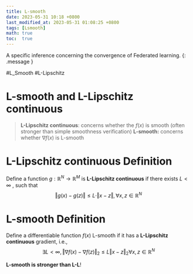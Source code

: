 ```yaml
---
title: L-smooth
date: 2023-05-31 10:18 +0800
last_modified_at: 2023-05-31 01:08:25 +0800
tags: [Lsmooth]
math: true
toc:  true
---
```

A specific inference concerning the convergence of Federated learning.
{: .message }

#L_Smooth #L-Lipschitz
# L-smooth and L-Lipschitz continuous

<script type="text/javascript" src="http://cdn.mathjax.org/mathjax/latest/MathJax.js?config=TeX-AMS-MML_HTMLorMML"></script>
<script type="text/x-mathjax-config">
    MathJax.Hub.Config({ tex2jax: {inlineMath: [['$', '$']]}, messageStyle: "none" });
</script>


> **L-Lipschitz continuous**: concerns whether the $f(x)$ is smooth (often stronger than simple smoothness verification)
> **L-smooth:** concerns whether $\nabla f(x)$ is L-smooth

# **L-Lipschitz continuous** Definition
Define a function $g: \mathbb{R}^N\rightarrow \mathbb{R}^{M}$ is **L-Lipschitz continuous** if there exists $L < \infty$ , such that 
$$
\Vert{ g(x)-g(z)\Vert}\leq L\cdot\Vert x-z \Vert , \forall x,z\in\mathbb{R}^{N}
$$
# **L-smooth** Definition
Define a differentiable function $f(x)$ L-smooth if it has a **L-Lipschitz continuous** gradient, i.e.,
$$
\exists L < \infty , \Vert \nabla f(x)- \nabla f(z)\Vert_2 \leq L\Vert x-z\Vert_2 \forall x,z\in\mathbb{R}^{N}
$$

**L-smooth is stronger than L-L**!



